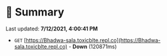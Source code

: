 # 📖 Summary
Last updated: **7/12/2021, 4:00:41 PM**

- `GET` [https://Bhadwa-sala.toxicblte.repl.co](https://Bhadwa-sala.toxicblte.repl.co) - **Down** (120871ms)
